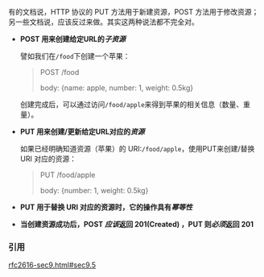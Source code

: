 有的文档说，HTTP 协议的 PUT 方法用于新建资源，POST 方法用于修改资源；另一些文档说，应该反过来做。其实这两种说法都不完全对。

* **POST 用来创建给定URL的*子资源***

  譬如我们在`/food`下创建一个苹果：
  > POST /food
  > 
  > body: {name: apple, number: 1, weight: 0.5kg}

  创建完成后，可以通过访问`/food/apple`来得到苹果的相关信息（数量、重量）。

* **PUT 用来创建/更新给定URL对应的*资源***

  如果已经明确知道资源（苹果）的 URI:`/food/apple`，使用PUT来创建/替换 URI 对应的资源：
  > PUT /food/apple
  > 
  > body: {number: 1, weight: 0.5kg}

* **PUT 用于替换 URI 对应的资源时，它的操作具有*幂等性***

* **当创建资源成功后，POST *应该*返回 201(Created) ，PUT 则*必须*返回 201**

### 引用
[rfc2616-sec9.html#sec9.5](https://www.w3.org/Protocols/rfc2616/rfc2616-sec9.html#sec9.5)
